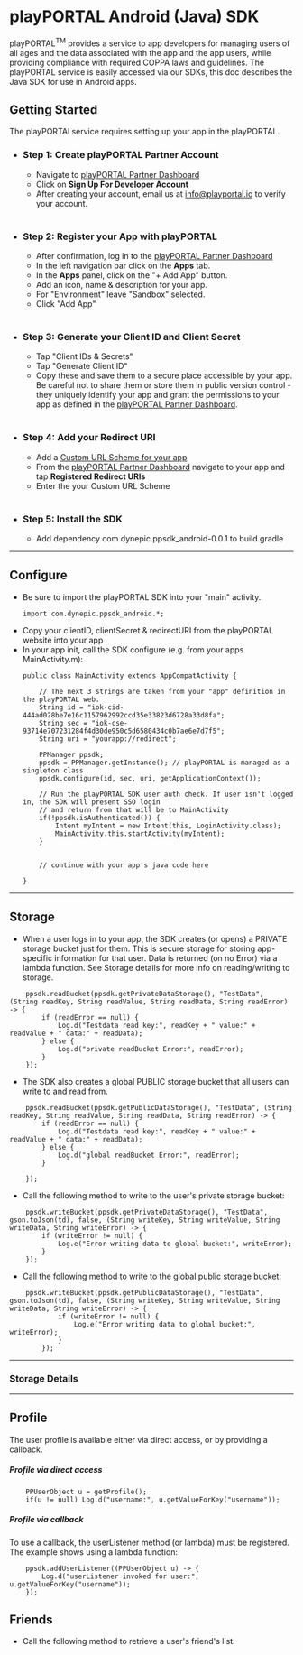 # <b>playPORTAL Android (Java) SDK</b></br>
playPORTAL<sup>TM</sup> provides a service to app developers for managing users of all ages and the data associated with the app and the app users, while providing compliance with required COPPA laws and guidelines. The playPORTAL service is easily accessed via our SDKs, this doc describes the Java SDK for use in Android apps.


## Getting Started
The playPORTAl service requires setting up your app in the playPORTAL.

* ### <b>Step 1:</b> Create playPORTAL Partner Account

	* Navigate to [playPORTAL Partner Dashboard](https://partner.iokids.net)
	* Click on <b>Sign Up For Developer Account</b>
	* After creating your account, email us at [info@playportal.io](mailto:info@playportal.io?subject=Developer%20Sandbox%20Access%20Request) to verify your account.
  </br>

* ### <b>Step 2:</b> Register your App with playPORTAL

	* After confirmation, log in to the [playPORTAL Partner Dashboard](https://partner.iokids.net)
	* In the left navigation bar click on the <b>Apps</b> tab.
	* In the <b>Apps</b> panel, click on the "+ Add App" button.
	* Add an icon, name & description for your app.
	* For "Environment" leave "Sandbox" selected.
	* Click "Add App"
  </br>

* ### <b>Step 3:</b> Generate your Client ID and Client Secret

	* Tap "Client IDs & Secrets"
	* Tap "Generate Client ID"
	* Copy these and save them to a secure place accessible by your app. Be careful not to share them or store them in public version control - they uniquely identify your app and grant the permissions to your app as defined in the [playPORTAL Partner Dashboard](https://partner.iokids.net).
  </br>

* ### <b>Step 4:</b> Add your Redirect URI

	* Add a [Custom URL Scheme for your app](https://developer.apple.com/documentation/uikit/core_app/communicating_with_other_apps_using_custom_urls?language=objc)
	* From the [playPORTAL Partner Dashboard](https://partner.iokids.net) navigate to your app and tap <b>Registered Redirect URIs</b>
	* Enter the your Custom URL Scheme
  </br>

* ### <b>Step 5:</b> Install the SDK
	* Add dependency com.dynepic.ppsdk_android-0.0.1 to build.gradle

---
## Configure
* Be sure to import the playPORTAL SDK into your "main" activity. 
	```
	import com.dynepic.ppsdk_android.*;
	```
* Copy your clientID, clientSecret & redirectURI from the playPORTAL website into your app
* In your app init, call the SDK configure (e.g. from your apps MainActivity.m):
	```
    public class MainActivity extends AppCompatActivity {

        // The next 3 strings are taken from your "app" definition in the playPORTAL web.
        String id = "iok-cid-444ad028be7e16c1157962992ccd35e33823d6728a33d8fa";
        String sec = "iok-cse-93714e707231284f4d30de950c5d6580434c0b7ae6e7d7f5";
        String uri = "yourapp://redirect";
	      
        PPManager ppsdk;
        ppsdk = PPManager.getInstance(); // playPORTAL is managed as a singleton class
        ppsdk.configure(id, sec, uri, getApplicationContext());

        // Run the playPORTAL SDK user auth check. If user isn't logged in, the SDK will present SSO login
        // and return from that will be to MainActivity
        if(!ppsdk.isAuthenticated()) {
			Intent myIntent = new Intent(this, LoginActivity.class);
            MainActivity.this.startActivity(myIntent);
        }


        // continue with your app's java code here
        
	}
	```

---
## Storage
* When a user logs in to your app, the SDK creates (or opens) a PRIVATE storage bucket just for them. This is secure storage for storing app-specific information for that user.
Data is returned (on no Error) via a lambda function. See Storage details for more info on reading/writing to storage.
```
	ppsdk.readBucket(ppsdk.getPrivateDataStorage(), "TestData", (String readKey, String readValue, String readData, String readError) -> {
		if (readError == null) {
			Log.d("Testdata read key:", readKey + " value:" + readValue + " data:" + readData);
		} else {
    		Log.d("private readBucket Error:", readError);
		}
	});
```

* The SDK also creates a global PUBLIC storage bucket that all users can write to and read from.
```
	ppsdk.readBucket(ppsdk.getPublicDataStorage(), "TestData", (String readKey, String readValue, String readData, String readError) -> {
		if (readError == null) {
			Log.d("Testdata read key:", readKey + " value:" + readValue + " data:" + readData);
		} else {
    		Log.d("global readBucket Error:", readError);
		}

	});
```
* Call the following method to write to the user's private storage bucket:
```
    ppsdk.writeBucket(ppsdk.getPrivateDataStorage(), "TestData", gson.toJson(td), false, (String writeKey, String writeValue, String writeData, String writeError) -> {
		if (writeError != null) {
			Log.e("Error writing data to global bucket:", writeError);
		}
	});
```

* Call the following method to write to the global public storage bucket:
```
	ppsdk.writeBucket(ppsdk.getPublicDataStorage(), "TestData", gson.toJson(td), false, (String writeKey, String writeValue, String writeData, String writeError) -> {
    		if (writeError != null) {
    			Log.e("Error writing data to global bucket:", writeError);
    		}
    	});
```
---

### Storage Details

---

## Profile
The user profile is available either via direct access, or by providing a callback.

##### Profile via direct access
```
	PPUserObject u = getProfile();
	if(u != null) Log.d("username:", u.getValueForKey("username"));	
```

##### Profile via callback 
To use a callback, the userListener method (or lambda) must be registered. The example shows using a lambda function:
```
	ppsdk.addUserListener((PPUserObject u) -> {
		Log.d("userListener invoked for user:", u.getValueForKey("username"));
	});
```
## Friends
* Call the following method to retrieve a user's friend's list:
```
```
